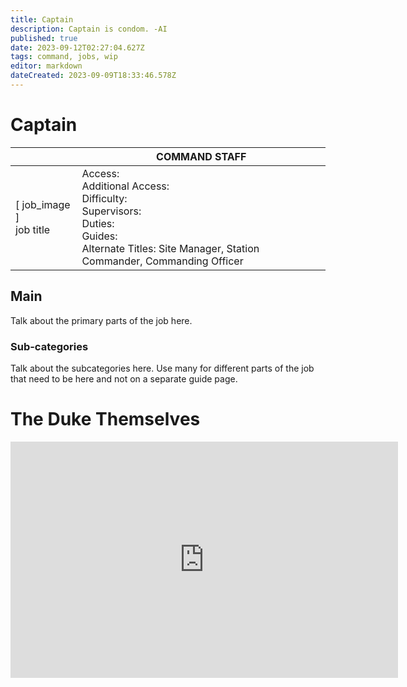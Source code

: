 ```yaml
---
title: Captain
description: Captain is condom. -AI
published: true
date: 2023-09-12T02:27:04.627Z
tags: command, jobs, wip
editor: markdown
dateCreated: 2023-09-09T18:33:46.578Z
---
```


# Captain

|                             | COMMAND STAFF                                                                                   |
|-----------------------------|----------------------------------------------------------------------------------------------|
| \[ job_image ]<br>job title | Access:<br>Additional Access:<br>Difficulty:<br>Supervisors:<br>Duties:<br>Guides:<br>Alternate Titles: Site Manager, Station Commander, Commanding Officer |

## Main 
Talk about the primary parts of the job here.


### Sub-categories
Talk about the subcategories here. Use many for different parts of the job that need to be here and not on a separate guide page.

# The Duke Themselves
<iframe src="https://player.twitch.tv/?channel=thedukeofook&parent=wiki.monkestation.com" frameborder="0" allowfullscreen="true" scrolling="no" height="378" width="620"></iframe>